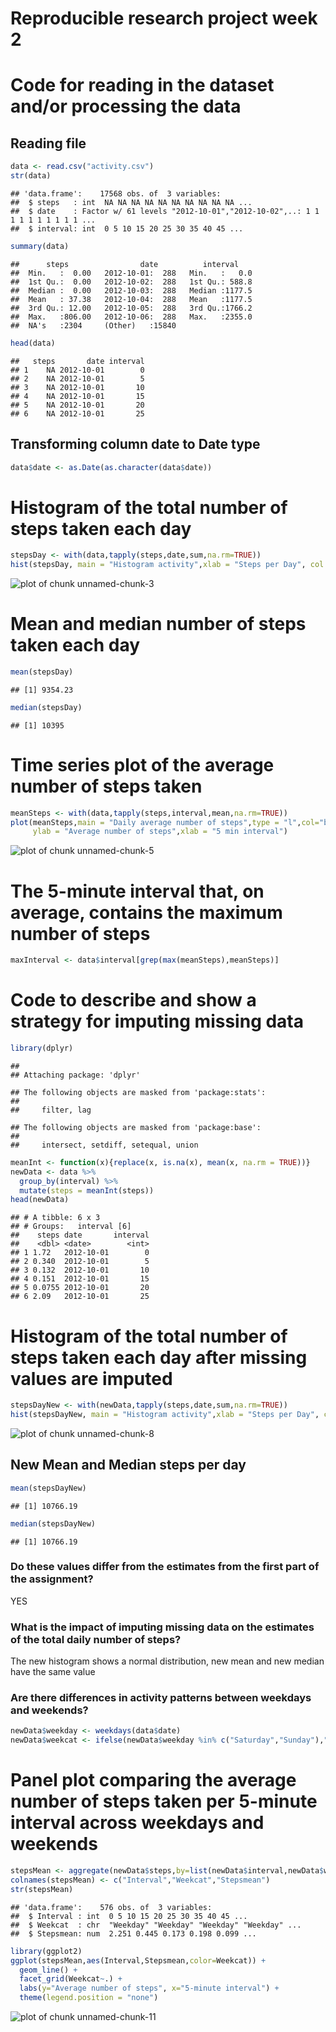 Reproducible research project week 2
=========
# Code for reading in the dataset and/or processing the data

## Reading file

```r
data <- read.csv("activity.csv")
str(data)
```

```
## 'data.frame':	17568 obs. of  3 variables:
##  $ steps   : int  NA NA NA NA NA NA NA NA NA NA ...
##  $ date    : Factor w/ 61 levels "2012-10-01","2012-10-02",..: 1 1 1 1 1 1 1 1 1 1 ...
##  $ interval: int  0 5 10 15 20 25 30 35 40 45 ...
```

```r
summary(data)
```

```
##      steps                date          interval     
##  Min.   :  0.00   2012-10-01:  288   Min.   :   0.0  
##  1st Qu.:  0.00   2012-10-02:  288   1st Qu.: 588.8  
##  Median :  0.00   2012-10-03:  288   Median :1177.5  
##  Mean   : 37.38   2012-10-04:  288   Mean   :1177.5  
##  3rd Qu.: 12.00   2012-10-05:  288   3rd Qu.:1766.2  
##  Max.   :806.00   2012-10-06:  288   Max.   :2355.0  
##  NA's   :2304     (Other)   :15840
```

```r
head(data)
```

```
##   steps       date interval
## 1    NA 2012-10-01        0
## 2    NA 2012-10-01        5
## 3    NA 2012-10-01       10
## 4    NA 2012-10-01       15
## 5    NA 2012-10-01       20
## 6    NA 2012-10-01       25
```

## Transforming column date to Date type

```r
data$date <- as.Date(as.character(data$date))
```

# Histogram of the total number of steps taken each day

```r
stepsDay <- with(data,tapply(steps,date,sum,na.rm=TRUE))
hist(stepsDay, main = "Histogram activity",xlab = "Steps per Day", col = "red")
```

![plot of chunk unnamed-chunk-3](figure/unnamed-chunk-3-1.png)

# Mean and median number of steps taken each day

```r
mean(stepsDay)
```

```
## [1] 9354.23
```

```r
median(stepsDay)
```

```
## [1] 10395
```

# Time series plot of the average number of steps taken

```r
meanSteps <- with(data,tapply(steps,interval,mean,na.rm=TRUE))
plot(meanSteps,main = "Daily average number of steps",type = "l",col="blue",
     ylab = "Average number of steps",xlab = "5 min interval")
```

![plot of chunk unnamed-chunk-5](figure/unnamed-chunk-5-1.png)

# The 5-minute interval that, on average, contains the maximum number of steps

```r
maxInterval <- data$interval[grep(max(meanSteps),meanSteps)]
```

# Code to describe and show a strategy for imputing missing data

```r
library(dplyr)
```

```
## 
## Attaching package: 'dplyr'
```

```
## The following objects are masked from 'package:stats':
## 
##     filter, lag
```

```
## The following objects are masked from 'package:base':
## 
##     intersect, setdiff, setequal, union
```

```r
meanInt <- function(x){replace(x, is.na(x), mean(x, na.rm = TRUE))}
newData <- data %>% 
  group_by(interval) %>%
  mutate(steps = meanInt(steps))
head(newData)
```

```
## # A tibble: 6 x 3
## # Groups:   interval [6]
##    steps date       interval
##    <dbl> <date>        <int>
## 1 1.72   2012-10-01        0
## 2 0.340  2012-10-01        5
## 3 0.132  2012-10-01       10
## 4 0.151  2012-10-01       15
## 5 0.0755 2012-10-01       20
## 6 2.09   2012-10-01       25
```

# Histogram of the total number of steps taken each day after missing values are imputed

```r
stepsDayNew <- with(newData,tapply(steps,date,sum,na.rm=TRUE))
hist(stepsDayNew, main = "Histogram activity",xlab = "Steps per Day", col = "red")
```

![plot of chunk unnamed-chunk-8](figure/unnamed-chunk-8-1.png)

## New Mean and Median steps per day

```r
mean(stepsDayNew)
```

```
## [1] 10766.19
```

```r
median(stepsDayNew)
```

```
## [1] 10766.19
```

### Do these values differ from the estimates from the first part of the assignment? 
YES  

### What is the impact of imputing missing data on the estimates of the total daily number of steps?  
The new histogram shows a normal distribution, new mean and new median have the same value

### Are there differences in activity patterns between weekdays and weekends?

```r
newData$weekday <- weekdays(data$date)
newData$weekcat <- ifelse(newData$weekday %in% c("Saturday","Sunday"),"Weekend","Weekday")
```

# Panel plot comparing the average number of steps taken per 5-minute interval across weekdays and weekends

```r
stepsMean <- aggregate(newData$steps,by=list(newData$interval,newData$weekcat),mean)
colnames(stepsMean) <- c("Interval","Weekcat","Stepsmean")
str(stepsMean)
```

```
## 'data.frame':	576 obs. of  3 variables:
##  $ Interval : int  0 5 10 15 20 25 30 35 40 45 ...
##  $ Weekcat  : chr  "Weekday" "Weekday" "Weekday" "Weekday" ...
##  $ Stepsmean: num  2.251 0.445 0.173 0.198 0.099 ...
```

```r
library(ggplot2)
ggplot(stepsMean,aes(Interval,Stepsmean,color=Weekcat)) +
  geom_line() +
  facet_grid(Weekcat~.) + 
  labs(y="Average number of steps", x="5-minute interval") + 
  theme(legend.position = "none")
```

![plot of chunk unnamed-chunk-11](figure/unnamed-chunk-11-1.png)
